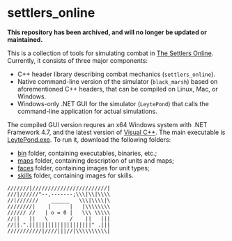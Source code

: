 # settlers_online
**This repository has been archived, and will no longer be updated or maintained.**


This is a collection of tools for simulating combat in [The Settlers Online](https://www.thesettlersonline.com).
Currently, it consists of three major components:

- C++ header library describing combat mechanics (`settlers_online`).
- Native command-line version of the simulator (`black_marsh`) based on aforementioned C++ headers, that can be compiled on Linux, Mac, or Windows.
- Windows-only .NET GUI for the simulator (`LeytePond`) that calls the command-line application for actual simulations.


The compiled GUI version requres an x64 Windows system with .NET Framework 4.7, and the latest version of [Visual C++](https://support.microsoft.com/en-us/help/2977003/the-latest-supported-visual-c-downloads). The main executable is [LeytePond.exe](./bin/LeytePond.exe). To run it, download the following folders:
- [bin](./bin/) folder, containing executables, binaries, etc.;
- [maps](./maps/) folder, containing description of units and maps;
- [faces](./faces/) folder, containing images for unit types;
- [skills](./skills/) folder, containing images for skills.


```
///////|////////////////////////|
///|//////"--,-------;\\\|\\|\\\\
//|///////    ______   \\\|\\\\|\
////////|    |      |   |\\\\\\\\
////// //   | o = 0 |   \\\ \\\\\
//||   ||   \       /    ||   |||
//||.".||||||||||||||||||||" .|||
///////////|////|||//|\\\\\\\\\\|
```
